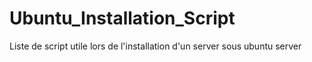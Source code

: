 # Ubuntu_Installation_Script
Liste de script utile lors de l'installation d'un server sous ubuntu server
